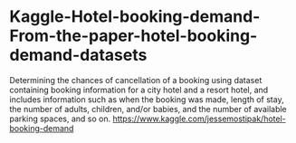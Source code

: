 # Kaggle-Hotel-booking-demand-From-the-paper-hotel-booking-demand-datasets

Determining the chances of cancellation of a booking using  dataset containing booking information for a city hotel and a resort hotel, and includes information such as when the booking was made, length of stay, the number of adults, children, and/or babies, and the number of available parking spaces, and so on.
https://www.kaggle.com/jessemostipak/hotel-booking-demand
